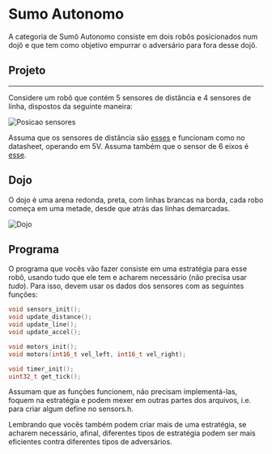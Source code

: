 # Sumo Autonomo

A categoria de Sumô Autonomo consiste em dois robôs posicionados num dojô e que tem como objetivo empurrar o adversário para fora desse dojô.

## Projeto
----
Considere um robô que contém 5 sensores de distância e 4 sensores de linha, dispostos da seguinte maneira:

![Posicao sensores][robo]

Assuma que os sensores de distância são [esses][sharp] e funcionam como no datasheet, operando em 5V.
Assuma também que o sensor de 6 eixos é [esse][mpu].

## Dojo

O dojo é uma arena redonda, preta, com linhas brancas na borda, cada robo começa em uma metade, desde que atrás das linhas demarcadas.

![Dojo][dojo]

## Programa

O programa que vocês vão fazer consiste em uma estratégia para esse robô, usando tudo que ele tem e acharem necessário (não precisa usar *tudo*). Para isso, devem usar os dados dos sensores com as seguintes funções:

```c
void sensors_init();
void update_distance();
void update_line();
void update_accel();

void motors_init();
void motors(int16_t vel_left, int16_t vel_right);

void timer_init();
uint32_t get_tick();
```

Assumam que as funções funcionem, não precisam implementá-las, foquem na estratégia e podem mexer em outras partes dos arquivos, i.e. para criar algum define no sensors.h.

Lembrando que vocês também podem criar mais de uma estratégia, se acharem necessário, afinal, diferentes tipos de estratégia podem ser mais eficientes contra diferentes tipos de adversários.

[robo]: http://thunderatz.org/media/ps2017/SumoAuto.png "Sensores Sumo"
[dojo]: http://robogames.net/images/sumo-ring.gif "Dojo"
[sharp]: http://www.sharp-world.com/products/device/lineup/data/pdf/datasheet/gp2y0a60szxf_e.pdf
[mpu]: https://www.invensense.com/wp-content/uploads/2015/02/MPU-6000-Datasheet1.pdf
